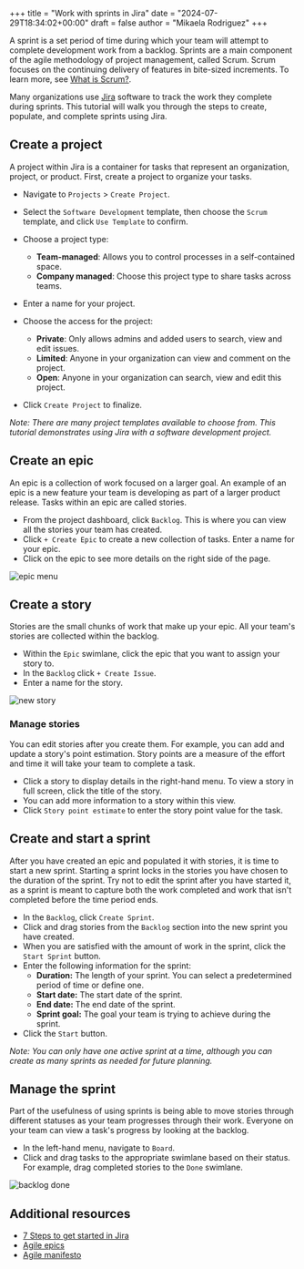 +++
title = "Work with sprints in Jira"
date = "2024-07-29T18:34:02+00:00"
draft = false
author = "Mikaela Rodriguez"
+++

A sprint is a set period of time during which your team will attempt to complete development work from a backlog. Sprints are a main component of the agile methodology of project management, called Scrum. Scrum focuses on the continuing delivery of features in bite-sized increments. To learn more, see [What is Scrum?](https://www.scrum.org/resources/what-scrum-module).

Many organizations use [Jira](https://www.atlassian.com/software/jira) software to track the work they complete during sprints. This tutorial will walk you through the steps to create, populate, and complete sprints using Jira.

## Create a project
A project within Jira is a container for tasks that represent an organization, project, or product. First, create a project to organize your tasks.

- Navigate to `Projects` > `Create Project`.
- Select the `Software Development` template, then choose the `Scrum` template, and click `Use Template` to confirm.
- Choose a project type:
  - **Team-managed**: Allows you to control processes in a self-contained space.
  - **Company managed**: Choose this project type to share tasks across teams.
- Enter a name for your project.
- Choose the access for the project:
  - **Private**: Only allows admins and added users to search, view and edit issues.
  - **Limited**: Anyone in your organization can view and comment on the project.
  - **Open**: Anyone in your organization can search, view and edit this project.

- Click `Create Project` to finalize.

*Note: There are many project templates available to choose from. This tutorial demonstrates using Jira with a software development project.*

## Create an epic
An epic is a collection of work focused on a larger goal. An example of an epic is a new feature your team is developing as part of a larger product release. Tasks within an epic are called stories.

- From the project dashboard, click `Backlog`. This is where you can view all the stories your team has created.
- Click `+ Create Epic` to create a new collection of tasks. Enter a name for your epic.
- Click on the epic to see more details on the right side of the page. 

![epic menu](/images/epic-menu-1.png)

## Create a story
Stories are the small chunks of work that make up your epic. All your team's stories are collected within the backlog.

- Within the `Epic` swimlane, click the epic that you want to assign your story to.
- In the `Backlog` click `+ Create Issue`. 
- Enter a name for the story.

![new story](/images/story-new-1.png)


### Manage stories
You can edit stories after you create them. For example, you can add and update a story's point estimation. Story points are a measure of the effort and time it will take your team to complete a task.

- Click a story to display details in the right-hand menu. To view a story in full screen, click the title of the story.
- You can add more information to a story within this view.
- Click `Story point estimate` to enter the story point value for the task. 

## Create and start a sprint
After you have created an epic and populated it with stories, it is time to start a new sprint. Starting a sprint locks in the stories you have chosen to the duration of the sprint. Try not to edit the sprint after you have started it, as a sprint is meant to capture both the work completed and work that isn't completed before the time period ends.

- In the `Backlog`, click `Create Sprint`. 
- Click and drag stories from the `Backlog` section into the new sprint you have created.
- When you are satisfied with the amount of work in the sprint, click the `Start Sprint` button.
- Enter the following information for the sprint:
  - **Duration:** The length of your sprint. You can select a predetermined period of time or define one.
  - **Start date:** The start date of the sprint.
  - **End date:** The end date of the sprint.
  - **Sprint goal:** The goal your team is trying to achieve during the sprint.
- Click the `Start` button.

*Note: You can only have one active sprint at a time, although you can create as many sprints as needed for future planning.*

## Manage the sprint
Part of the usefulness of using sprints is being able to move stories through different statuses as your team progresses through their work. Everyone on your team can view a task's progress by looking at the backlog.

- In the left-hand menu, navigate to `Board`.
- Click and drag tasks to the appropriate swimlane based on their status. For example, drag completed stories to the `Done` swimlane. 

![backlog done](/images/drag.png)

## Additional resources
- [7 Steps to get started in Jira](https://www.atlassian.com/software/jira/guides/getting-started/basics#step-1-create-a-project)
- [Agile epics](https://www.atlassian.com/agile/project-management/epics)
- [Agile manifesto](https://www.atlassian.com/agile/manifesto)